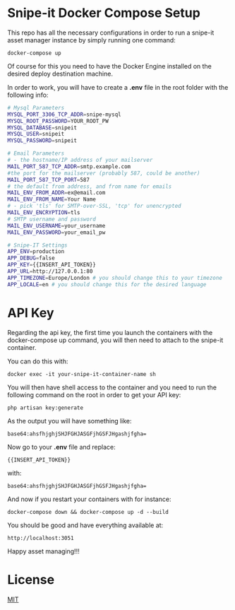 # Snipe-it Docker Compose Setup

This repo has all the necessary configurations in order to run a snipe-it asset manager instance by simply running one command:

```
docker-compose up
```

Of course for this you need to have the Docker Engine installed on the desired deploy destination machine.

In order to work, you will have to create a **.env** file in the root folder with the following info:

```bash
# Mysql Parameters
MYSQL_PORT_3306_TCP_ADDR=snipe-mysql
MYSQL_ROOT_PASSWORD=YOUR_ROOT_PW
MYSQL_DATABASE=snipeit
MYSQL_USER=snipeit
MYSQL_PASSWORD=snipeit

# Email Parameters
# - the hostname/IP address of your mailserver
MAIL_PORT_587_TCP_ADDR=smtp.example.com
#the port for the mailserver (probably 587, could be another)
MAIL_PORT_587_TCP_PORT=587
# the default from address, and from name for emails
MAIL_ENV_FROM_ADDR=ex@email.com
MAIL_ENV_FROM_NAME=Your Name
# - pick 'tls' for SMTP-over-SSL, 'tcp' for unencrypted
MAIL_ENV_ENCRYPTION=tls
# SMTP username and password
MAIL_ENV_USERNAME=your_username
MAIL_ENV_PASSWORD=your_email_pw

# Snipe-IT Settings
APP_ENV=production
APP_DEBUG=false
APP_KEY={{INSERT_API_TOKEN}}
APP_URL=http://127.0.0.1:80
APP_TIMEZONE=Europe/London # you should change this to your timezone
APP_LOCALE=en # you should change this for the desired language
```

# API Key

Regarding the api key, the first time you launch the containers with the docker-compose up command, you will then need to attach to the snipe-it container.

You can do this with:

```
docker exec -it your-snipe-it-container-name sh
```

You will then have shell access to the container and you need to run the following command on the root in order to get your API key:

```
php artisan key:generate
```

As the output you will have something like:

`base64:ahsfhjghjSHJFGHJASGFjhGSFJHgashjfgha=`

Now go to your **.env** file and replace:

`{{INSERT_API_TOKEN}}`

with:

`base64:ahsfhjghjSHJFGHJASGFjhGSFJHgashjfgha=`

And now if you restart your containers with for instance:

```
docker-compose down && docker-compose up -d --build
```

You should be good and have everything available at:

`http://localhost:3051`

Happy asset managing!!!

# License

[MIT](./LICENSE)